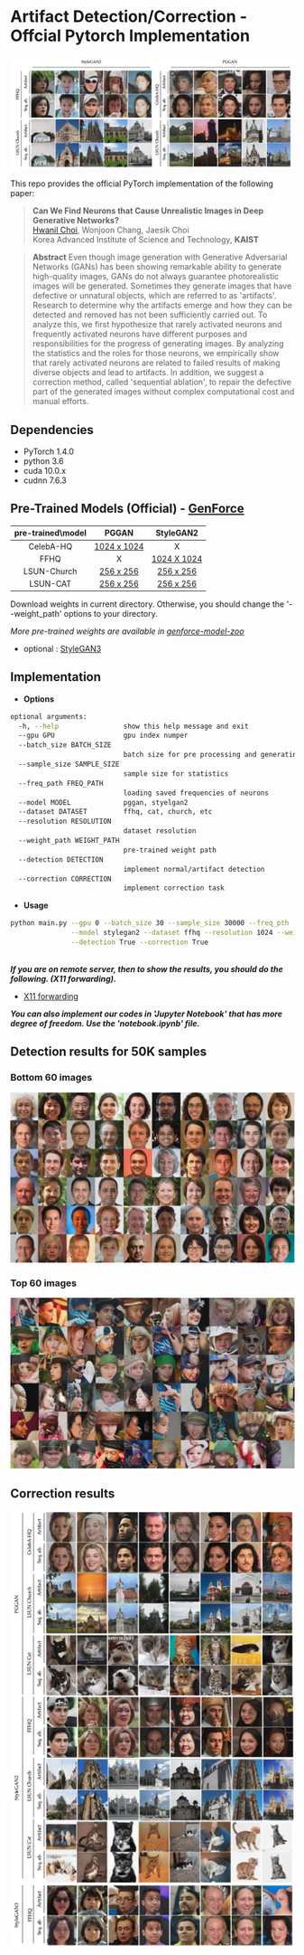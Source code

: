 # Artifact Detection/Correction - Offcial Pytorch Implementation

![](https://github.com/hichoe95/Artifact-Detection-and-Sequential-Ablation/blob/main/figure/Screen%20Shot%202022-01-18%20at%202.48.49%20PM.png?raw=true)

This repo provides the official PyTorch implementation of the following paper:

> **Can We Find Neurons that Cause Unrealistic Images in Deep Generative Networks?**  
> [Hwanil Choi](https://github.com/hichoe95), Wonjoon Chang, Jaesik Choi  
> Korea Advanced Institute of Science and Technology, **KAIST**  
>
  
> **Abstract** Even though image generation with Generative Adversarial Networks (GANs) has been showing remarkable ability to generate high-quality images, GANs do not always guarantee photorealistic images will be generated. Sometimes they generate images that have defective or unnatural objects, which are referred to as 'artifacts'. Research to determine why the artifacts emerge and how they can be detected and removed has not been sufficiently carried out. To analyze this, we first hypothesize that rarely activated neurons and frequently activated neurons have different purposes and responsibilities for the progress of generating images. By analyzing the statistics and the roles for those neurons, we empirically show that rarely activated neurons are related to failed results of making diverse objects and lead to artifacts. In addition, we suggest a correction method, called 'sequential ablation', to repair the defective part of the generated images without complex computational cost and manual efforts.



## Dependencies
- PyTorch 1.4.0
- python 3.6
- cuda 10.0.x
- cudnn 7.6.3


## Pre-Trained Models (Official) - [GenForce](https://github.com/genforce/genforce)
|pre-trained\model| PGGAN | StyleGAN2 |
|:---:|:---:|:---:|
|CelebA-HQ| [1024 x 1024](https://mycuhk-my.sharepoint.com/:u:/g/personal/1155082926_link_cuhk_edu_hk/EW_3jQ6E7xlKvCSHYrbmkQQBAB8tgIv5W5evdT6-GuXiWw?e=gRifVa&download=1)| X |
|FFHQ| X | [1024 X 1024](https://mycuhk-my.sharepoint.com/:u:/g/personal/1155082926_link_cuhk_edu_hk/EX0DNWiBvl5FuOQTF4oMPBYBNSalcxTK0AbLwBn9Y3vfgg?e=Q0sZit&download=1) |
|LSUN-Church| [256 x 256](https://mycuhk-my.sharepoint.com/:u:/g/personal/1155082926_link_cuhk_edu_hk/EQ8cKujs2TVGjCL_j6bsnk8BqD9REF2ME2lBnpbTPsqIvA?e=zH55fT&download=1)| [256 x 256](https://mycuhk-my.sharepoint.com/:u:/g/personal/1155082926_link_cuhk_edu_hk/EQzDtJUdQ4ROunMGn2sZouEBmNeFX4QWvxjermVE5cZvNA?e=tQ7r9r&download=1)|
|LSUN-CAT|[256 x 256](https://mycuhk-my.sharepoint.com/:u:/g/personal/1155082926_link_cuhk_edu_hk/EQdveyUNOMtAue52n6BxoHoB6Yup5-PTvBDmyfUn7Un4Hw?e=7acGbT&download=1) | [256 x 256](https://mycuhk-my.sharepoint.com/:u:/g/personal/1155082926_link_cuhk_edu_hk/EUKXeBwUUbZJr6kup7PW4ekBx2-vmTp8FjcGb10v8bgJxQ?e=nkerMF&download=1) |

Download weights in current directory. Otherwise, you should change the '--weight_path' options to your directory.

*More pre-trained weights are available in [genforce-model-zoo](https://github.com/genforce/genforce/blob/master/MODEL_ZOO.md)*
- optional : [StyleGAN3](https://github.com/NVlabs/stylegan3)

## Implementation

- **Options**
```sh
optional arguments:
  -h, --help                show this help message and exit
  --gpu GPU                 gpu index numper
  --batch_size BATCH_SIZE
                            batch size for pre processing and generating process
  --sample_size SAMPLE_SIZE
                            sample size for statistics
  --freq_path FREQ_PATH
                            loading saved frequencies of neurons
  --model MODEL             pggan, styelgan2
  --dataset DATASET         ffhq, cat, church, etc
  --resolution RESOLUTION
                            dataset resolution
  --weight_path WEIGHT_PATH
                            pre-trained weight path
  --detection DETECTION
                            implement normal/artifact detection
  --correction CORRECTION
                            implement correction task

```

- **Usage**
```sh
python main.py --gpu 0 --batch_size 30 --sample_size 30000 --freq_pth ./stats \
               --model stylegan2 --dataset ffhq --resolution 1024 --weight_path ./ \
               --detection True --correction True
               
```

*__If you are on remote server, then to show the results, you should do the following. (X11 forwarding).__*
- [X11 forwarding](https://kb.iu.edu/d/bdnt)  


*__You can also implement our codes in 'Jupyter Notebook' that has more degree of freedom.
Use the 'notebook.ipynb' file.__*


## Detection results for 50K samples

### Bottom 60 images
![](https://github.com/hichoe95/Artifact-Detection-and-Sequential-Ablation/blob/main/figure/norm.png?raw=true)

### Top 60 images
![](https://github.com/hichoe95/Artifact-Detection-and-Sequential-Ablation/blob/main/figure/arti.png?raw=true)

## Correction results
![](https://github.com/hichoe95/Artifact-Detection-and-Sequential-Ablation/blob/main/figure/correction.png?raw=true)



